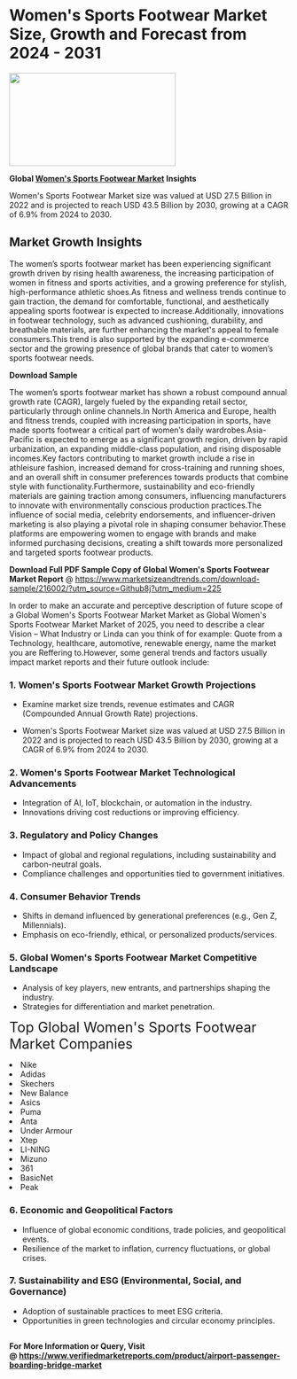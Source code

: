 <H1>Women's Sports Footwear Market Size, Growth and Forecast from 2024 - 2031</H1><img class="aligncenter size-medium wp-image-584254" src="https://thirdeyenews.in/wp-content/uploads/2024/09/Global-Market-Research-300x168.jpeg" alt="" width="300" height="168" /><p><strong>Global&nbsp;<a href="https://www.marketsizeandtrends.com/download-sample/216002/?utm_source=Github8j?utm_medium=225">Women's Sports Footwear Market</a> Insights</strong></p><p>Women's Sports Footwear Market size was valued at USD 27.5 Billion in 2022 and is projected to reach USD 43.5 Billion by 2030, growing at a CAGR of 6.9% from 2024 to 2030.</p><p><h2>Market Growth Insights</h2> <p>The women’s sports footwear market has been experiencing significant growth driven by rising health awareness, the increasing participation of women in fitness and sports activities, and a growing preference for stylish, high-performance athletic shoes.As fitness and wellness trends continue to gain traction, the demand for comfortable, functional, and aesthetically appealing sports footwear is expected to increase.Additionally, innovations in footwear technology, such as advanced cushioning, durability, and breathable materials, are further enhancing the market's appeal to female consumers.This trend is also supported by the expanding e-commerce sector and the growing presence of global brands that cater to women’s sports footwear needs.</p> <p><strong>Download Sample</strong></p> <p>The women’s sports footwear market has shown a robust compound annual growth rate (CAGR), largely fueled by the expanding retail sector, particularly through online channels.In North America and Europe, health and fitness trends, coupled with increasing participation in sports, have made sports footwear a critical part of women’s daily wardrobes.Asia-Pacific is expected to emerge as a significant growth region, driven by rapid urbanization, an expanding middle-class population, and rising disposable incomes.Key factors contributing to market growth include a rise in athleisure fashion, increased demand for cross-training and running shoes, and an overall shift in consumer preferences towards products that combine style with functionality.Furthermore, sustainability and eco-friendly materials are gaining traction among consumers, influencing manufacturers to innovate with environmentally conscious production practices.The influence of social media, celebrity endorsements, and influencer-driven marketing is also playing a pivotal role in shaping consumer behavior.These platforms are empowering women to engage with brands and make informed purchasing decisions, creating a shift towards more personalized and targeted sports footwear products.</p> <p><span class=""><strong>Download Full PDF Sample Copy of Global Women's Sports Footwear Market Report</strong> @ <a href="https://www.marketsizeandtrends.com/download-sample/216002/?utm_source=Github8j?utm_medium=225" target="_blank">https://www.marketsizeandtrends.com/download-sample/216002/?utm_source=Github8j?utm_medium=225</a></span></p><p>In order to make an accurate and perceptive description of future scope of a Global&nbsp;Women's Sports Footwear Market Market as Global&nbsp;Women's Sports Footwear Market Market of 2025, you need to describe a clear Vision &ndash; What Industry or Linda can you think of for example: Quote from a Technology, healthcare, automotive, renewable energy, name the market you are Reffering to.However, some general trends and factors usually impact market reports and their future outlook include:</p><h3>1.&nbsp;<strong>Women's Sports Footwear Market Growth Projections</strong></h3><ul><li>Examine market size trends, revenue estimates and CAGR (Compounded Annual Growth Rate) projections.</li><li><p>Women's Sports Footwear Market size was valued at USD 27.5 Billion in 2022 and is projected to reach USD 43.5 Billion by 2030, growing at a CAGR of 6.9% from 2024 to 2030.</p></li></ul><h3>2.&nbsp;<strong>Women's Sports Footwear Market Technological Advancements</strong></h3><ul><li>Integration of AI, IoT, blockchain, or automation in the industry.</li><li>Innovations driving cost reductions or improving efficiency.</li></ul><h3>3.&nbsp;<strong>Regulatory and Policy Changes</strong></h3><ul><li>Impact of global and regional regulations, including sustainability and carbon-neutral goals.</li><li>Compliance challenges and opportunities tied to government initiatives.</li></ul><h3>4.&nbsp;<strong>Consumer Behavior Trends</strong></h3><ul><li>Shifts in demand influenced by generational preferences (e.g., Gen Z, Millennials).</li><li>Emphasis on eco-friendly, ethical, or personalized products/services.</li></ul><h3>5.&nbsp;<strong>Global Women's Sports Footwear Market Competitive Landscape</strong></h3><ul><li>Analysis of key players, new entrants, and partnerships shaping the industry.</li><li>Strategies for differentiation and market penetration.</li></ul><p data-pm-slice="1 1 []"><span style="color: inherit; font-family: inherit; font-size: 25px;">Top Global Women's Sports Footwear Market Companies</span></p><div class="" data-test-id=""><p><li>Nike</li><li> Adidas</li><li> Skechers</li><li> New Balance</li><li> Asics</li><li> Puma</li><li> Anta</li><li> Under Armour</li><li> Xtep</li><li> LI-NING</li><li> Mizuno</li><li> 361</li><li> BasicNet</li><li> Peak</li></p></div><h3>6.&nbsp;<strong>Economic and Geopolitical Factors</strong></h3><ul><li>Influence of global economic conditions, trade policies, and geopolitical events.</li><li>Resilience of the market to inflation, currency fluctuations, or global crises.</li></ul><h3>7.&nbsp;<strong>Sustainability and ESG (Environmental, Social, and Governance)</strong></h3><ul><li>Adoption of sustainable practices to meet ESG criteria.</li><li>Opportunities in green technologies and circular economy principles.</li></ul><h2><strong style="font-size: 14px;">For More Information or Query, Visit @&nbsp;</strong><a style="background-color: #ffffff; font-size: 14px;" href="https://www.marketsizeandtrends.com/report/women-s-sports-footwear-market/" target="_blank">https://www.verifiedmarketreports.com/product/airport-passenger-boarding-bridge-market</a></h2>
